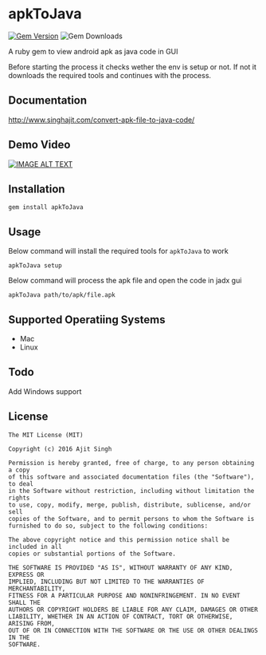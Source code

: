 # apkToJava
[![Gem Version](https://badge.fury.io/rb/apkToJava.svg)](https://badge.fury.io/rb/apkToJava)
![Gem Downloads](http://ruby-gem-downloads-badge.herokuapp.com/apkToJava?type=total)

A ruby gem to view android apk as java code in GUI

Before starting the process it checks wether the env is setup or not.
If not it downloads the required tools and continues with the process.

## Documentation
http://www.singhajit.com/convert-apk-file-to-java-code/

## Demo Video
[![IMAGE ALT TEXT](http://img.youtube.com/vi/YDWg-bgsAfc/0.jpg)](https://www.youtube.com/watch?v=YDWg-bgsAfc "Demo")

## Installation

```shell
gem install apkToJava
```

## Usage

Below command will install the required tools for ```apkToJava``` to work

```shell
apkToJava setup
```

Below command will process the apk file and open the code in jadx gui

```shell
apkToJava path/to/apk/file.apk
```

## Supported Operatiing Systems
- Mac
- Linux

## Todo
Add Windows support

## License
```LICENSE
The MIT License (MIT)

Copyright (c) 2016 Ajit Singh

Permission is hereby granted, free of charge, to any person obtaining a copy
of this software and associated documentation files (the "Software"), to deal
in the Software without restriction, including without limitation the rights
to use, copy, modify, merge, publish, distribute, sublicense, and/or sell
copies of the Software, and to permit persons to whom the Software is
furnished to do so, subject to the following conditions:

The above copyright notice and this permission notice shall be included in all
copies or substantial portions of the Software.

THE SOFTWARE IS PROVIDED "AS IS", WITHOUT WARRANTY OF ANY KIND, EXPRESS OR
IMPLIED, INCLUDING BUT NOT LIMITED TO THE WARRANTIES OF MERCHANTABILITY,
FITNESS FOR A PARTICULAR PURPOSE AND NONINFRINGEMENT. IN NO EVENT SHALL THE
AUTHORS OR COPYRIGHT HOLDERS BE LIABLE FOR ANY CLAIM, DAMAGES OR OTHER
LIABILITY, WHETHER IN AN ACTION OF CONTRACT, TORT OR OTHERWISE, ARISING FROM,
OUT OF OR IN CONNECTION WITH THE SOFTWARE OR THE USE OR OTHER DEALINGS IN THE
SOFTWARE.
```
